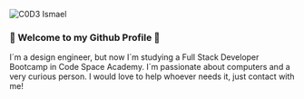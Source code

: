 ![C0D3 Ismael](https://user-images.githubusercontent.com/113632922/202424730-b8cbbe3f-915b-423a-9cfe-ce1ee47fa759.jpg)
### 👋 Welcome to my Github Profile 👋
I´m a design engineer, but now I´m studying a Full Stack Developer Bootcamp in Code Space Academy.
I´m passionate about computers and a very curious person. I would love to help whoever needs it, just contact with me!
<!--
**IsmaelBoule/IsmaelBoule** is a ✨ _special_ ✨ repository because its `README.md` (this file) appears on your GitHub profile.

Here are some ideas to get you started:

- 🔭 I’m currently working on ...
- 🌱 I’m currently learning ...
- 👯 I’m looking to collaborate on ...
- 🤔 I’m looking for help with ...
- 💬 Ask me about ...
- 📫 How to reach me: ...
- 😄 Pronouns: ...
- ⚡ Fun fact: ...
-->
